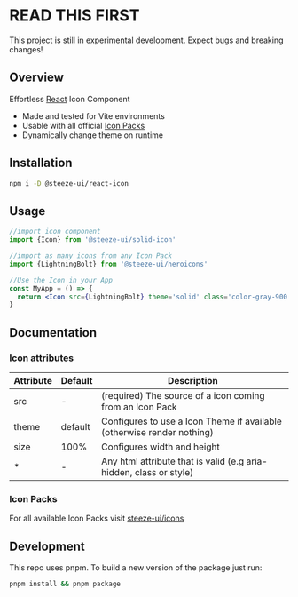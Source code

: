 # READ THIS FIRST

This project is still in experimental development. Expect bugs and breaking changes!

## Overview

Effortless [React](https://reactjs.org/) Icon Component

- Made and tested for Vite environments
- Usable with all official [Icon Packs](https://github.com/steeze-ui/icons/)
- Dynamically change theme on runtime

## Installation

```bash
npm i -D @steeze-ui/react-icon
```

## Usage

```jsx
//import icon component
import {Icon} from '@steeze-ui/solid-icon'

//import as many icons from any Icon Pack
import {LightningBolt} from '@steeze-ui/heroicons'

//Use the Icon in your App
const MyApp = () => {
  return <Icon src={LightningBolt} theme='solid' class='color-gray-900'>
}
```

## Documentation

### Icon attributes

| Attribute | Default | Description                                                            |
| --------- | ------- | ---------------------------------------------------------------------- |
| src       | -       | (required) The source of a icon coming from an Icon Pack               |
| theme     | default | Configures to use a Icon Theme if available (otherwise render nothing) |
| size      | 100%    | Configures width and height                                            |
| \*        | -       | Any html attribute that is valid (e.g aria-hidden, class or style)     |

### Icon Packs

For all available Icon Packs visit [steeze-ui/icons](https://github.com/steeze-ui/icons)

## Development

This repo uses pnpm. To build a new version of the package just run:

```bash
pnpm install && pnpm package
```
